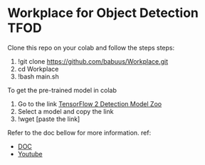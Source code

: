 # Workplace for Object Detection TFOD

Clone this repo on your colab and follow the steps
steps:
1. !git clone https://github.com/babuus/Workplace.git
2. cd Workplace
3. !bash main.sh

To get the pre-trained model in colab
1. Go to the link [TensorFlow 2 Detection Model Zoo](https://github.com/tensorflow/models/blob/master/research/object_detection/g3doc/tf2_detection_zoo.md)
2. Select a model and copy the link
3. !wget [paste the link]

Refer to the doc bellow for more information.
ref:
- [DOC](https://tensorflow-object-detection-api-tutorial.readthedocs.io/en/latest/training.html)
- [Youtube](https://www.youtube.com/playlist?list=PLZoTAELRMXVNvTfHyJxPRcQkpV8ubBwHo)
